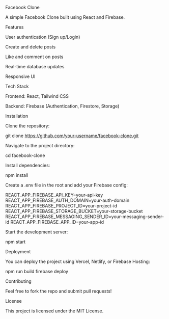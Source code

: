 Facebook Clone

A simple Facebook Clone built using React and Firebase.

Features

User authentication (Sign up/Login)

Create and delete posts

Like and comment on posts

Real-time database updates

Responsive UI

Tech Stack

Frontend: React, Tailwind CSS

Backend: Firebase (Authentication, Firestore, Storage)

Installation

Clone the repository:

git clone https://github.com/your-username/facebook-clone.git

Navigate to the project directory:

cd facebook-clone

Install dependencies:

npm install

Create a .env file in the root and add your Firebase config:

REACT_APP_FIREBASE_API_KEY=your-api-key
REACT_APP_FIREBASE_AUTH_DOMAIN=your-auth-domain
REACT_APP_FIREBASE_PROJECT_ID=your-project-id
REACT_APP_FIREBASE_STORAGE_BUCKET=your-storage-bucket
REACT_APP_FIREBASE_MESSAGING_SENDER_ID=your-messaging-sender-id
REACT_APP_FIREBASE_APP_ID=your-app-id

Start the development server:

npm start

Deployment

You can deploy the project using Vercel, Netlify, or Firebase Hosting:

npm run build
firebase deploy

Contributing

Feel free to fork the repo and submit pull requests!

License

This project is licensed under the MIT License.
